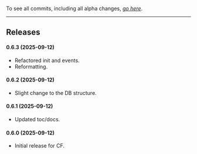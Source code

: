To see all commits, including all alpha changes, [*go here*](https://github.com/tflo/AutoDiscountRepair/commits/master/).

---

## Releases


#### 0.6.3 (2025-09-12)

- Refactored init and events.
- Reformatting.

#### 0.6.2 (2025-09-12)

- Slight change to the DB structure.

#### 0.6.1 (2025-09-12)

- Updated toc/docs.

#### 0.6.0 (2025-09-12)

- Initial release for CF.

